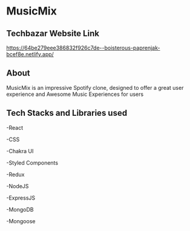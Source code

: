 # MusicMix

## Techbazar Website Link
https://64be279eee386832f926c7de--boisterous-paprenjak-bcef8e.netlify.app/

## About

MusicMix is an impressive Spotify clone, designed to offer a great user experience and Awesome Music Experiences for users


## Tech Stacks and Libraries used

-React

-CSS

-Chakra UI

-Styled Components

-Redux

-NodeJS

-ExpressJS

-MongoDB

-Mongoose






